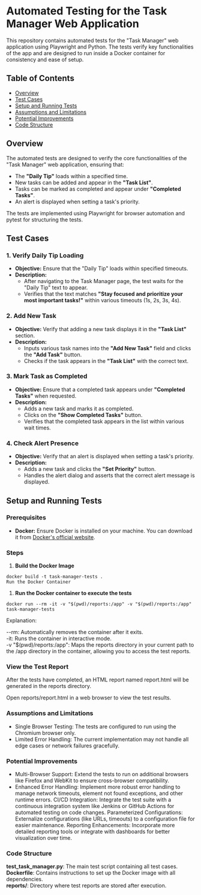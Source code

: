 # Automated Testing for the Task Manager Web Application

This repository contains automated tests for the "Task Manager" web application using Playwright and Python. The tests verify key functionalities of the app and are designed to run inside a Docker container for consistency and ease of setup.

## Table of Contents

- [Overview](#overview)
- [Test Cases](#test-cases)
- [Setup and Running Tests](#setup-and-running-tests)
- [Assumptions and Limitations](#assumptions-and-limitations)
- [Potential Improvements](#potential-improvements)
- [Code Structure](#code-structure)

## Overview

The automated tests are designed to verify the core functionalities of the "Task Manager" web application, ensuring that:

- The **"Daily Tip"** loads within a specified time.
- New tasks can be added and appear in the **"Task List"**.
- Tasks can be marked as completed and appear under **"Completed Tasks"**.
- An alert is displayed when setting a task's priority.

The tests are implemented using Playwright for browser automation and pytest for structuring the tests.

## Test Cases

### 1. Verify Daily Tip Loading

- **Objective:** Ensure that the "Daily Tip" loads within specified timeouts.
- **Description:**
  - After navigating to the Task Manager page, the test waits for the "Daily Tip" text to appear.
  - Verifies that the text matches **"Stay focused and prioritize your most important tasks!"** within various timeouts (1s, 2s, 3s, 4s).

### 2. Add New Task

- **Objective:** Verify that adding a new task displays it in the **"Task List"** section.
- **Description:**
  - Inputs various task names into the **"Add New Task"** field and clicks the **"Add Task"** button.
  - Checks if the task appears in the **"Task List"** with the correct text.

### 3. Mark Task as Completed

- **Objective:** Ensure that a completed task appears under **"Completed Tasks"** when requested.
- **Description:**
  - Adds a new task and marks it as completed.
  - Clicks on the **"Show Completed Tasks"** button.
  - Verifies that the completed task appears in the list within various wait times.

### 4. Check Alert Presence

- **Objective:** Verify that an alert is displayed when setting a task's priority.
- **Description:**
  - Adds a new task and clicks the **"Set Priority"** button.
  - Handles the alert dialog and asserts that the correct alert message is displayed.

## Setup and Running Tests

### Prerequisites

- **Docker:** Ensure Docker is installed on your machine. You can download it from [Docker's official website](https://www.docker.com/get-started).

### Steps


1. **Build the Docker Image**


```
docker build -t task-manager-tests .
Run the Docker Container
```


1. **Run the Docker container to execute the tests**

````
docker run --rm -it -v "$(pwd)/reports:/app" -v "$(pwd)/reports:/app" task-manager-tests
````
  
Explanation:

--rm: Automatically removes the container after it exits.  
-it: Runs the container in interactive mode.  
-v "$(pwd)/reports:/app": Maps the reports directory in your current path to the /app directory in the container, allowing you to access the test reports.
### View the Test Report

After the tests have completed, an HTML report named report.html will be generated in the reports directory.

Open reports/report.html in a web browser to view the test results.

### Assumptions and Limitations
- Single Browser Testing: The tests are configured to run using the Chromium browser only.  
- Limited Error Handling: The current implementation may not handle all edge cases or network failures gracefully.  
### Potential Improvements
- Multi-Browser Support: Extend the tests to run on additional browsers like Firefox and WebKit to ensure cross-browser compatibility.
- Enhanced Error Handling: Implement more robust error handling to manage network timeouts, element not found exceptions, and other runtime errors.
CI/CD Integration: Integrate the test suite with a continuous integration system like Jenkins or GitHub Actions for automated testing on code changes.
Parameterized Configurations: Externalize configurations (like URLs, timeouts) to a configuration file for easier maintenance.
Reporting Enhancements: Incorporate more detailed reporting tools or integrate with dashboards for better visualization over time.
### Code Structure
**test_task_manager.py**: The main test script containing all test cases.  
**Dockerfile**: Contains instructions to set up the Docker image with all dependencies.  
**reports/**: Directory where test reports are stored after execution.
